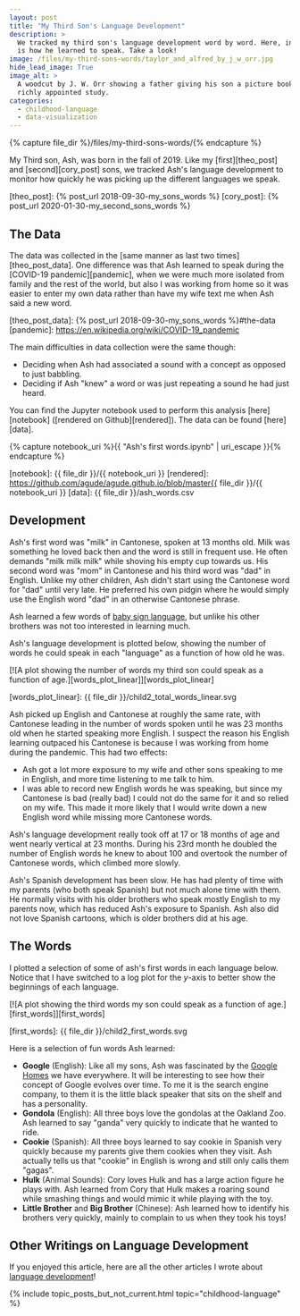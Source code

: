 ```yaml
---
layout: post
title: "My Third Son's Language Development"
description: >
  We tracked my third son's language development word by word. Here, in plots,
  is how he learned to speak. Take a look!
image: /files/my-third-sons-words/taylor_and_alfred_by_j_w_orr.jpg
hide_lead_image: True
image_alt: >
  A woodcut by J. W. Orr showing a father giving his son a picture book in a
  richly appointed study.
categories: 
  - childhood-language
  - data-visualization
---
```


{% capture file_dir %}/files/my-third-sons-words/{% endcapture %}

My Third son, Ash, was born in the fall of 2019. Like my [first][theo_post]
and [second][cory_post] sons, we tracked Ash's language development to monitor
how quickly he was picking up the different languages we speak.

[theo_post]: {% post_url 2018-09-30-my_sons_words %}
[cory_post]: {% post_url 2020-01-30-my_second_sons_words %}

## The Data

The data was collected in the [same manner as last two times][theo_post_data]. 
One difference was that Ash learned to speak during the [COVID-19
pandemic][pandemic], when we were much more isolated from family and the rest
of the world, but also I was working from home so it was easier to enter my
own data rather than have my wife text me when Ash said a new word.

[theo_post_data]: {% post_url 2018-09-30-my_sons_words %}#the-data
[pandemic]: https://en.wikipedia.org/wiki/COVID-19_pandemic

The main difficulties in data collection were the same though: 

- Deciding when Ash had associated a sound with a concept as opposed to just babbling.
- Deciding if Ash "knew" a word or was just repeating a sound he had just
heard.

You can find the Jupyter notebook used to perform this analysis
[here][notebook] ([rendered on Github][rendered]). The data can be found
[here][data].

{% capture notebook_uri %}{{ "Ash's first words.ipynb" | uri_escape }}{% endcapture %}

[notebook]: {{ file_dir }}/{{ notebook_uri }}
[rendered]: https://github.com/agude/agude.github.io/blob/master{{ file_dir }}/{{ notebook_uri }}
[data]: {{ file_dir }}/ash_words.csv

## Development

Ash's first word was "milk" in Cantonese, spoken at 13 months old. Milk was
something he loved back then and the word is still in frequent use. He often
demands "milk milk milk" while shoving his empty cup towards us. His second
word was "mom" in Cantonese and his third word was "dad" in English. Unlike my
other children, Ash didn't start using the Cantonese word for "dad" until very
late. He preferred his own pidgin where he would simply use the English word
"dad" in an otherwise Cantonese phrase.

[chinglish]: https://en.wikipedia.org/wiki/Chinglish

Ash learned a few words of [baby sign language][baby_sign], but unlike his
other brothers was not too interested in learning much.

[baby_sign]: https://en.wikipedia.org/wiki/Baby_sign_language

Ash's language development is plotted below, showing the number of words he
could speak in each "language" as a function of how old he was.

[![A plot showing the number of words my third son could speak as a function
of age.][words_plot_linear]][words_plot_linear]

[words_plot_linear]: {{ file_dir }}/child2_total_words_linear.svg

Ash picked up English and Cantonese at roughly the same rate, with Cantonese
leading in the number of words spoken until he was 23 months old when he
started speaking more English. I suspect the reason his English learning
outpaced his Cantonese is because I was working from home during the pandemic.
This had two effects:

- Ash got a lot more exposure to my wife and other sons speaking to me in
  English, and more time listening to me talk to him.
- I was able to record new English words he was speaking, but since my
  Cantonese is bad (really bad) I could not do the same for it and so relied
  on my wife. This made it more likely that I would write down a new English
  word while missing more Cantonese words.

Ash's language development really took off at 17 or 18 months of age and went
nearly vertical at 23 months. During his 23rd month he doubled the number of
English words he knew to about 100 and overtook the number of Cantonese words,
which climbed more slowly.

Ash's Spanish development has been slow. He has had plenty of time with my
parents (who both speak Spanish) but not much alone time with them. He
normally visits with his older brothers who speak mostly English to my parents
now, which has reduced Ash's exposure to Spanish. Ash also did not love
Spanish cartoons, which is older brothers did at his age.

## The Words

I plotted a selection of some of ash's first words in each language below.
Notice that I have switched to a log plot for the _y_-axis to better show the
beginnings of each language.

[![A plot showing the third words my son could speak as a function of
age.][first_words]][first_words]

[first_words]: {{ file_dir }}/child2_first_words.svg

Here is a selection of fun words Ash learned:

- **Google** (English): Like all my sons, Ash was fascinated by the [Google
  Homes][google_home] we have everywhere. It will be interesting to see how
  their concept of Google evolves over time. To me it is the search engine
  company, to them it is the little black speaker that sits on the shelf and
  has a personality.
- **Gondola** (English): All three boys love the gondolas at the Oakland Zoo.
  Ash learned to say "ganda" very quickly to indicate that he wanted to ride.
- **Cookie** (Spanish): All three boys learned to say cookie in Spanish very
  quickly because my parents give them cookies when they visit. Ash actually
  tells us that "cookie" in English is wrong and still only calls them
  "gagas".
- **Hulk** (Animal Sounds): Cory loves Hulk and has a large action figure he
  plays with. Ash learned from Cory that Hulk makes a roaring sound while
  smashing things and would mimic it while playing with the toy.
- **Little Brother** and **Big Brother** (Chinese): Ash learned how to
  identify his brothers very quickly, mainly to complain to us when they took
  his toys!

[google_home]: https://en.wikipedia.org/wiki/Google_Home

## Other Writings on Language Development

If you enjoyed this article, here are all the other articles I wrote about
[language development][language_topic]!

[language_topic]: /topics/childhood-language/

{% include topic_posts_but_not_current.html
  topic="childhood-language"
%}
